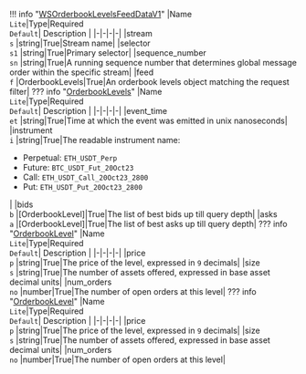 !!! info "[WSOrderbookLevelsFeedDataV1](/../../schemas/ws_orderbook_levels_feed_data_v1)"
    |Name<br>`Lite`|Type|Required<br>`Default`| Description |
    |-|-|-|-|
    |stream<br>`s` |string|True|Stream name|
    |selector<br>`s1` |string|True|Primary selector|
    |sequence_number<br>`sn` |string|True|A running sequence number that determines global message order within the specific stream|
    |feed<br>`f` |OrderbookLevels|True|An orderbook levels object matching the request filter|
    ??? info "[OrderbookLevels](/../../schemas/orderbook_levels)"
        |Name<br>`Lite`|Type|Required<br>`Default`| Description |
        |-|-|-|-|
        |event_time<br>`et` |string|True|Time at which the event was emitted in unix nanoseconds|
        |instrument<br>`i` |string|True|The readable instrument name:<ul><li>Perpetual: `ETH_USDT_Perp`</li><li>Future: `BTC_USDT_Fut_20Oct23`</li><li>Call: `ETH_USDT_Call_20Oct23_2800`</li><li>Put: `ETH_USDT_Put_20Oct23_2800`</li></ul>|
        |bids<br>`b` |[OrderbookLevel]|True|The list of best bids up till query depth|
        |asks<br>`a` |[OrderbookLevel]|True|The list of best asks up till query depth|
        ??? info "[OrderbookLevel](/../../schemas/orderbook_level)"
            |Name<br>`Lite`|Type|Required<br>`Default`| Description |
            |-|-|-|-|
            |price<br>`p` |string|True|The price of the level, expressed in `9` decimals|
            |size<br>`s` |string|True|The number of assets offered, expressed in base asset decimal units|
            |num_orders<br>`no` |number|True|The number of open orders at this level|
        ??? info "[OrderbookLevel](/../../schemas/orderbook_level)"
            |Name<br>`Lite`|Type|Required<br>`Default`| Description |
            |-|-|-|-|
            |price<br>`p` |string|True|The price of the level, expressed in `9` decimals|
            |size<br>`s` |string|True|The number of assets offered, expressed in base asset decimal units|
            |num_orders<br>`no` |number|True|The number of open orders at this level|
